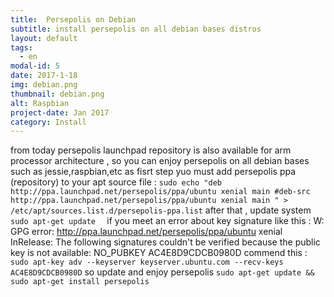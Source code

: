 ```yaml
---
title:  Persepolis on Debian
subtitle: install persepolis on all debian bases distros
layout: default
tags:
  - en
modal-id: 5
date: 2017-1-18
img: debian.png
thumbnail: debian.png
alt: Raspbian
project-date: Jan 2017
category: Install
---
```

from today persepolis launchpad repository is also available for arm processor architecture , so you can enjoy persepolis on all debian bases such as jessie,raspbian,etc
as fisrt step yuo must add persepolis ppa (repository) to your apt source file :
`sudo echo "deb http://ppa.launchpad.net/persepolis/ppa/ubuntu xenial main
#deb-src http://ppa.launchpad.net/persepolis/ppa/ubuntu xenial main " > /etc/apt/sources.list.d/persepolis-ppa.list`
after that , update system
`sudo apt-get update  `
if you meet an error about key signature like this :
W: GPG error: http://ppa.launchpad.net/persepolis/ppa/ubuntu xenial InRelease: The following signatures couldn't be verified because the public key is not available: NO_PUBKEY AC4E8D9CDCB0980D
commend this :
`sudo apt-key adv --keyserver keyserver.ubuntu.com --recv-keys AC4E8D9CDCB0980D`
so update and enjoy persepolis
`sudo apt-get update && sudo apt-get install persepolis`
